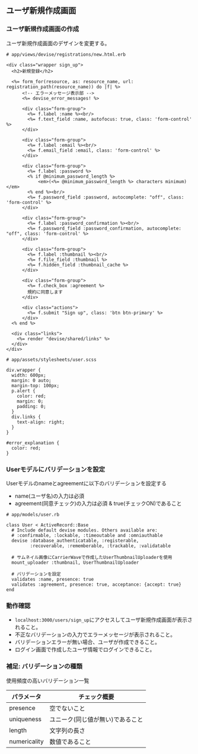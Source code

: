 ## ユーザ新規作成画面

### ユーザ新規作成画面の作成

ユーザ新規作成画面のデザインを変更する。
```
# app/views/devise/registrations/new.html.erb

<div class="wrapper sign_up">
  <h2>新規登録</h2>

  <%= form_for(resource, as: resource_name, url: registration_path(resource_name)) do |f| %>
      <!-- エラーメッセージ表示部 -->
      <%= devise_error_messages! %>

      <div class="form-group">
        <%= f.label :name %><br/>
        <%= f.text_field :name, autofocus: true, class: 'form-control' %>
      </div>

      <div class="form-group">
        <%= f.label :email %><br/>
        <%= f.email_field :email, class: 'form-control' %>
      </div>

      <div class="form-group">
        <%= f.label :password %>
        <% if @minimum_password_length %>
            <em>(<%= @minimum_password_length %> characters minimum)</em>
        <% end %><br/>
        <%= f.password_field :password, autocomplete: "off", class: 'form-control' %>
      </div>

      <div class="form-group">
        <%= f.label :password_confirmation %><br/>
        <%= f.password_field :password_confirmation, autocomplete: "off", class: 'form-control' %>
      </div>

      <div class="form-group">
        <%= f.label :thumbnail %><br/>
        <%= f.file_field :thumbnail %>
        <%= f.hidden_field :thumbnail_cache %>
      </div>

      <div class="form-group">
        <%= f.check_box :agreement %>
        規約に同意します
      </div>

      <div class="actions">
        <%= f.submit "Sign up", class: 'btn btn-primary' %>
      </div>
  <% end %>

  <div class="links">
    <%= render "devise/shared/links" %>
  </div>
</div>
```

```
# app/assets/stylesheets/user.scss

div.wrapper {
  width: 600px;
  margin: 0 auto;
  margin-top: 100px;
  p.alert {
    color: red;
    margin: 0;
    padding: 0;
  }
  div.links {
    text-align: right;
  }
}

#error_explanation {
  color: red;
}
```

### Userモデルにバリデーションを設定

Userモデルのnameとagreementに以下のバリデーションを設定する
- name(ユーザ名)の入力は必須
- agreement(同意チェック)の入力は必須 & true(チェックON)であること

```
# app/models/user.rb

class User < ActiveRecord::Base
  # Include default devise modules. Others available are:
  # :confirmable, :lockable, :timeoutable and :omniauthable
  devise :database_authenticatable, :registerable,
         :recoverable, :rememberable, :trackable, :validatable

  # サムネイル画像にCarrierWaveで作成したUserThumbnailUploaderを使用
  mount_uploader :thumbnail, UserThumbnailUploader

  # バリデーションを設定
  validates :name, presence: true
  validates :agreement, presence: true, acceptance: {accept: true}
end
```

### 動作確認
- `localhost:3000/users/sign_up`にアクセスしてユーザ新規作成画面が表示されること。
- 不正なバリデーションの入力でエラーメッセージが表示されること。
- バリデーションエラーが無い場合、ユーザが作成できること。
- ログイン画面で作成したユーザ情報でログインできること。

### 補足: バリデーションの種類
使用頻度の高いバリデーション一覧

 パラメータ | チェック概要
-- | --
 presence | 空でないこと
 uniqueness | ユニーク(同じ値が無い)であること
 length | 文字列の長さ
 numericality | 数値であること
